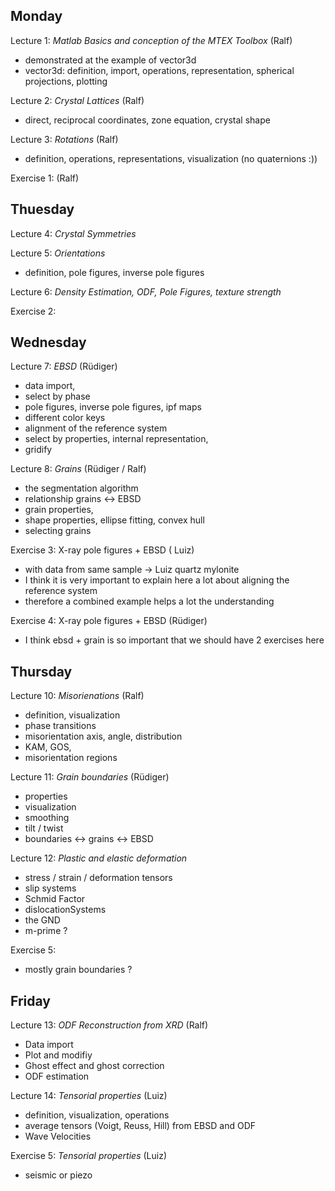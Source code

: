 ## Monday

Lecture 1: _*Matlab Basics and conception of the MTEX Toolbox*_
(Ralf)
  
 - demonstrated at the example of vector3d
 - vector3d: definition, import, operations, representation, spherical projections, plotting

Lecture 2: _*Crystal Lattices*_
(Ralf)

  - direct, reciprocal coordinates, zone equation, crystal shape

Lecture 3: _*Rotations*_
(Ralf)

  - definition, operations, representations, visualization (no quaternions :))

Exercise 1:
(Ralf)


## Thuesday

Lecture 4: _*Crystal Symmetries*_

Lecture 5: _*Orientations*_
  
  - definition, pole figures, inverse pole figures

Lecture 6: _*Density Estimation, ODF, Pole Figures, texture strength*_

Exercise 2:


## Wednesday

Lecture 7: _*EBSD*_
  (Rüdiger)
  
  - data import,
  - select by phase
  - pole figures, inverse pole figures, ipf maps
  - different color keys
  - alignment of the reference system
  - select by properties, internal representation,
  - gridify

Lecture 8: _*Grains*_
  (Rüdiger / Ralf)
  
  - the segmentation algorithm
  - relationship grains <-> EBSD
  - grain properties,
  - shape properties, ellipse fitting, convex hull
  - selecting grains

Exercise 3: X-ray pole figures + EBSD 
  ( Luiz)
  - with data from same sample -> Luiz quartz mylonite  
  - I think it is very important to explain here a lot about aligning the reference system
  - therefore a combined example helps a lot the understanding

Exercise 4: X-ray pole figures + EBSD 
  (Rüdiger)
  - I think ebsd + grain is so important that we should have 2 exercises here 
  

## Thursday

Lecture 10: _*Misorienations*_
  (Ralf)
  
  - definition, visualization
  - phase transitions
  - misorientation axis, angle, distribution
  - KAM, GOS,
  - misorientation regions

Lecture 11: _*Grain boundaries*_
  (Rüdiger)
  - properties
  - visualization
  - smoothing
  - tilt / twist
  - boundaries <-> grains <-> EBSD

Lecture 12: _*Plastic and elastic deformation*_
  - stress / strain / deformation tensors
  - slip systems
  - Schmid Factor
  - dislocationSystems
  - the GND
  - m-prime ?

Exercise 5:
  - mostly grain boundaries ?
  
## Friday

Lecture 13: _*ODF Reconstruction from XRD*_ (Ralf)

  - Data import
  - Plot and modifiy
  - Ghost effect and ghost correction
  - ODF estimation

Lecture 14: _*Tensorial properties*_
  (Luiz)
  - definition, visualization, operations
  - average tensors (Voigt, Reuss, Hill) from EBSD and ODF
  - Wave Velocities

Exercise 5: _*Tensorial properties*_
  (Luiz)
  - seismic  or piezo
  
